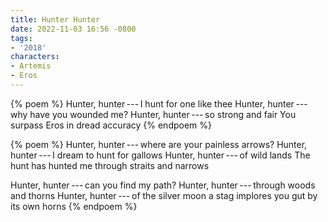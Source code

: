 ```yaml
---
title: Hunter Hunter
date: 2022-11-03 16:56 -0800
tags:
- '2018'
characters:
- Artemis
- Eros
---
```

{% poem %}
Hunter, hunter&thinsp;---&thinsp;I hunt for one like thee
Hunter, hunter&thinsp;---&thinsp;why have you wounded me?
Hunter, hunter&thinsp;---&thinsp;so strong and fair
You surpass Eros in dread accuracy
{% endpoem %}

{% poem %}
Hunter, hunter&thinsp;---&thinsp;where are your painless arrows?
Hunter, hunter&thinsp;---&thinsp;I dream to hunt for gallows
Hunter, hunter&thinsp;---&thinsp;of wild lands
The hunt has hunted me through straits and narrows

Hunter, hunter&thinsp;---&thinsp;can you find my path?
Hunter, hunter&thinsp;---&thinsp;through woods and thorns
Hunter, hunter&thinsp;---&thinsp;of the silver moon
a stag implores you gut by its own horns
{% endpoem %}
